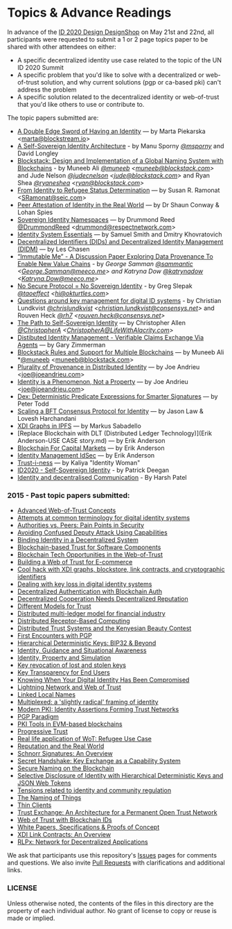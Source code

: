 Topics & Advance Readings
=========================

In advance of the [ID 2020 Design DesignShop](https://github.com/WebOfTrustInfo/ID2020DesignWorkshop) on May 21st and 22nd, all participants were requested to submit a 1 or 2 page topics paper to be shared with other attendees on either:
* A specific decentralized identity use case related to the topic of the UN ID 2020 Summit
* A specific problem that you'd like to solve with a decentralized or web-of-trust solution, and why current solutions (pgp or ca-based pki) can't address the problem
* A specific solution related to the decentralized identity or web-of-trust that you'd like others to use or contribute to.

The topic papers submitted are:


* [A Double Edge Sword of Having an Identity](double_edged_identity.md) — by Marta Piekarska \<marta@blockstream.io\>
* [A Self-Sovereign Identity Architecture](a-self-sovereign-identity-architecture.pdf) - by Manu Sporny *[@msporny](https://twitter.com/manusporny?lang=en)* and David Longley
* [Blockstack: Design and Implementation of a Global Naming System with Blockchains](https://blockstack.org/blockstack.pdf) - by Muneeb Ali *[@muneeb](https://twitter.com/muneeb) \<muneeb@blockstack.com\>* and Jude Nelson *[@judecnelson](https://twitter.com/judecnelson) \<jude@blockstack.com\>* and Ryan Shea *[@ryaneshea](https://twitter.com/ryaneshea) \<ryan@blockstack.com\>*
* [From Identity to Refugee Status Determination](identity_to_refugee_status_determination.md) — by Susan R. Ramonat  \<SRamonat@seic.com\>
* [Peer Attestation of Identity in the Real World](PeerAttestationofIdentity.pdf) — by Dr Shaun Conway & Lohan Spies
* [Sovereign Identity Namespaces](SovereignIdentityNamespaces.pdf) — by Drummond Reed [@DrummondReed](https://twitter.com/drummondreed?lang=en) \<drummond@respectnetwork.com\>
* [Identity System Essentials](Identity-System-Essentials.pdf) — by Samuel Smith and Dmitry Khovratovich
* [Decentralized Identifiers (DIDs) and Decentralized Identity Management (DIDM)](DID-Whitepaper.md) — by Les Chasen
* [“Immutable Me” - A Discussion Paper Exploring Data Provenance To Enable New Value Chains](immutable-me.pdf) - by *George Samman [@sammantic](https://twitter.com/sammantic) \<[George.Samman@meeco.me](mailto:George.Samman@meeco.me)\>  and Katryna Dow [@katrynadow](https://twitter.com/katrynadow) \<[Katryna.Dow@meeco.me](mailto:Katryna.Dow@meeco.me)\>*
* [No Secure Protocol = No Sovereign Identity](no-secure-protocol-equals-no-sovereign-identity.md) - by Greg Slepak *[@taoeffect](https://twitter.com/taoeffect) \<hi@okturtles.com\>*
* [Questions around key management for digital ID systems](questions_around_key_management.md) - by Christian Lundkvist *[@chrislundkvist](https://twitter.com/chrislundkvist) \<christian.lundkvist@consensys.net\>* and Rouven Heck *[@rh7](https://twitter.com/rh7) \<rouven.heck@consensys.net\>*
* [The Path to Self-Sovereign Identity](the-path-to-self-sovereign-identity.md) — by Christopher Allen *[@ChristopherA](https://twitter.com/ChristopherA) \<ChristopherA@LifeWithAlacrity.com\>*
* [Distibuted Identity Management - Verifiable Claims Exchange Via Agents](DistibutedIdentityManagement-VerifiableClaimsExchangeViaAgents.pdf) — by Gary Zimmerman
* [Blockstack Rules and Support for Multiple Blockchains](blockstack-rules-and-multiple-blockchains.md) — by Muneeb Ali *[@muneeb](https://twitter.com/muneeb) \<muneeb@blockstack.com\>
* [Plurality of Provenance in Distributed Identity](Plurality%20of%20Provenance%20in%20Distributed%20Identity.Andrieu.2016.pdf) — by Joe Andrieu \<[joe@joeandrieu.com](mailto:joe@joeandrieu.com)\>
* [Identity is a Phenomenon, Not a Property](Identity%20is%20a%20Phenomenon%20Not%20a%20Property.Andrieu.2016.pdf) — by Joe Andrieu \<[joe@joeandrieu.com](mailto:joe@joeandrieu.com)\>
* [Dex: Deterministic Predicate Expressions for Smarter Signatures](DexPredicatesForSmarterSigs.md) — by Peter Todd
* [Scaling a BFT Consensus Protocol for Identity](scaling-a-bft-consensus-protocol-for-identity.md) — by Jason Law & Lovesh Harchandani
* [XDI Graphs in IPFS](XDI-Graphs-in-IPFS.md) — by Markus Sabadello
* [Replace Blockchain with DLT (Distributed Ledger Technology)](Erik Anderson-USE CASE story.md) — by Erik Anderson
* [Blockchain For Capital Markets](Blockchain_for_capital_markets.pdf) — by Erik Anderson
* [Identity Management IdSec](PM_15_026_FIN2_IdSEC_160513.pdf) — by Erik Anderson
* [Trust-i-ness](Trust-i-ness.md) — by Kaliya "Identity Woman"
* [ID2020 - Self-Sovereign Identity](Rebooting%20Web%20of%20Trust%20Position%20MindMap%20-%20pre-reading%20DRAFT%20ID2020%20Summit%202016.pdf) - by Patrick Deegan
* [Identity and decentralised Communication]( https://github.com/WebOfTrustInfo/ID2020DesignWorkshop/blob/masterIdentity%20and%20decentralised%20communications.md ) - By Harsh Patel


### 2015 - Past topic papers submitted:

* [Advanced Web-of-Trust Concepts](../../rwot1//rwot1//topics-and-advance-readings/advanced-web-of-trust-concepts.md)
* [Attempts at common terminology for digital identity systems](../../rwot1/topics-and-advance-readings/shared_terminology_for_digital_identity_systems.md)
* [Authorities vs. Peers: Pain Points in Security](../../rwot1/topics-and-advance-readings/authorities-vs-peers--pain-points-in-security.md)
* [Avoiding Confused Deputy Attack Using Capabilities](../../rwot1/topics-and-advance-readings/AvoidingConfusedDeputyAttackUsingCapabilities.md)
* [Binding Identity in a Decentralized System](../../rwot1/topics-and-advance-readings/binding-identity-in-decentralized-system.md)
* [Blockchain-based Trust for Software Components](../../rwot1/topics-and-advance-readings/code-and-file-signing.adoc)
* [Blockchain Tech Opportunities in the Web-of-Trust](../../rwot1/topics-and-advance-readings/blockchain-opportunities.txt)
* [Building a Web of Trust for E-commerce](../../rwot1/topics-and-advance-readings/decentralized_e-commerce.md)
* [Cool hack with XDI graphs, blockstore, link contracts, and cryptographic identifiers](../../rwot1/topics-and-advance-readings/cool-hack-xdi-blockstore-bip32.md)
* [Dealing with key loss in digital identity systems](../../rwot1/topics-and-advance-readings/dealing_with_key_loss_in_digital_identity.md)
* [Decentralized Authentication with Blockchain Auth](../../rwot1/topics-and-advance-readings/Decentralized-Authentication-with-Blockchain-Auth.md)
* [Decentralized Cooperation Needs Decentralized Reputation](../../rwot1/topics-and-advance-readings/DecentralizedCooperationNeedsDecentralizedReputation.md)
* [Different Models for Trust](../../rwot1/topics-and-advance-readings/different-models-for-trust.md)
* [Distributed multi-ledger model for financial industry](../../rwot1/topics-and-advance-readings/DistributedMulti-ledgerModelForFinancialIndustry.md)
* [Distributed Receptor-Based Computing](../../rwot1/topics-and-advance-readings/Distributed_Receptor-Based_Computing.md)
* [Distributed Trust Systems and the Kenyesian Beauty Contest](../../rwot1/topics-and-advance-readings/Distributed-Trust-Systems-and-the-Kenyesian-Beauty-Contest.md)
* [First Encounters with PGP](../../rwot1/topics-and-advance-readings/FirstEncountersWithPGP.md)
* [Hierarchical Deterministic Keys: BIP32 & Beyond](../../rwot1/topics-and-advance-readings/hierarchical-deterministic-keys--bip32-and-beyond.md)
* [Identity, Guidance and Situational Awareness](../../rwot1/topics-and-advance-readings/Identity_Guidance_and_Situational_Awareness.md)
* [Identity, Property and Simulation](../../rwot1/topics-and-advance-readings/Identity-Property-Simulation.md)
* [Key revocation of lost and stolen keys](../../rwot1/topics-and-advance-readings/Key-revokation-of-lost-and-stolen-keys.md)
* [Key Transparency for End Users](../../rwot1/topics-and-advance-readings/key-transparency-for-end-users.md)
* [Knowing When Your Digital Identity Has Been Compromised](../../rwot1/topics-and-advance-readings/knowing-when-your-identity-has-been-compromised.md)
* [Lightning Network and Web of Trust](../../rwot1/topics-and-advance-readings/lightning-network-and-web-of-trust.md)
* [Linked Local Names](../../rwot1/topics-and-advance-readings/linked-local-names.md)
* [Multiplexed: a 'slightly radical' framing of identity](../../rwot1/topics-and-advance-readings/multiplexed--a-slightly-radical-framing-of-identity.md)
* [Modern PKI: Identity Assertions Forming Trust Networks](../../rwot1/topics-and-advance-readings/modern-pki-identity-assertions.md)
* [PGP Paradigm](../../rwot1/topics-and-advance-readings/PGP-Paradigm.pdf)
* [PKI Tools in EVM-based blockchains](../../rwot1/topics-and-advance-readings/pki_tools_in_evm_blockchains.md)
* [Progressive Trust](../../rwot1/topics-and-advance-readings/progressive-trust.md)
* [Real life application of WoT: Refugee Use Case](../../rwot1/topics-and-advance-readings/refugee-use-case.md)
* [Reputation and the Real World](../../rwot1/topics-and-advance-readings/ReputationAndTheRealWorld.md)
* [Schnorr Signatures: An Overview](../../rwot1/topics-and-advance-readings/Schnorr-Signatures--An-Overview.md)
* [Secret Handshake: Key Exchange as a Capability System](../../rwot1/topics-and-advance-readings/key-exchange-as-capability-system.md)
* [Secure Naming on the Blockchain](../../rwot1/topics-and-advance-readings/Secure-Naming-on-the-Blockchain.md)
* [Selective Disclosure of Identity with Hierarchical Deterministic Keys and JSON Web Tokens](../../rwot1/topics-and-advance-readings/Selective-Disclosure-of-Identity.md)
* [Tensions related to identity and community regulation](../../rwot1/topics-and-advance-readings/tensions-related-to-identity-and-community-regulation.md)
* [The Naming of Things](../../rwot1/topics-and-advance-readings/The-Naming-of-Things.txt)
* [Thin Clients](../../rwot1/topics-and-advance-readings/thin-clients.md)
* [Trust Exchange: An Architecture for a Permanent Open Trust Network](../../rwot1/topics-and-advance-readings/Trust-Exchange-An-Architecture-for-a-Permanent-Open-Trust-Network.md)
* [Web of Trust with Blockchain IDs](../../rwot1/topics-and-advance-readings/Web-of-Trust-with-Blockchain-IDs.md)
* [White Papers, Specifications & Proofs of Concept](../../rwot1/topics-and-advance-readings/white-papers--specifications---and-proof-of-concept-code.md)
* [XDI Link Contracts: An Overview](../../rwot1/topics-and-advance-readings/xdi-link-contracts.md)
* [RLPx: Network for Decentralized Applications](../../rwot1/topics-and-advance-readings/rlpx.md)

We ask that participants use this repository's [Issues](https://github.com/WebOfTrustInfo/ID2020DesignWorkshop/issues) pages for comments and questions. We also invite [Pull Requests](https://github.com/WebOfTrustInfo/ID2020DesignWorkshop/pulls) with clarifications and additional links.

### LICENSE

Unless otherwise noted, the contents of the files in this directory are the property of each individual author. No grant of license to copy or reuse is made or implied.
